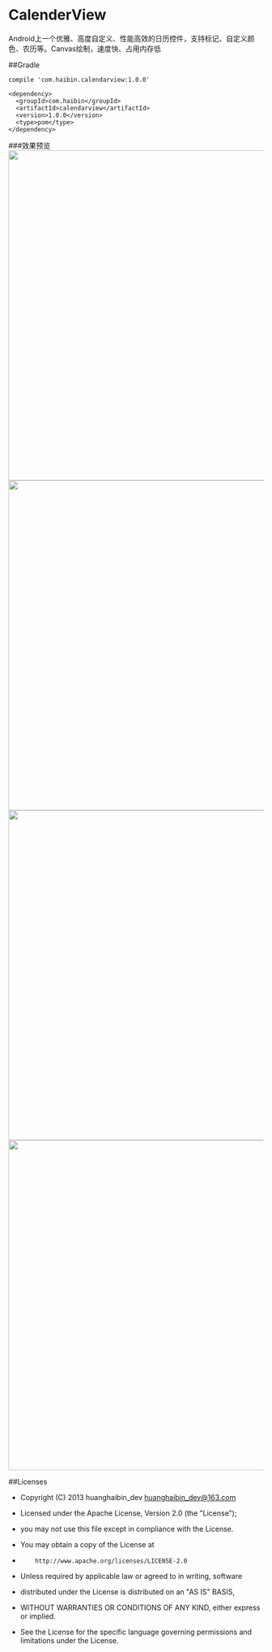 # CalenderView
Android上一个优雅、高度自定义、性能高效的日历控件，支持标记、自定义颜色、农历等。Canvas绘制，速度快、占用内存低

##Gradle
```
compile 'com.haibin.calendarview:1.0.0'
```
```
<dependency>
  <groupId>com.haibin</groupId>
  <artifactId>calendarview</artifactId>
  <version>1.0.0</version>
  <type>pom</type>
</dependency>
```

###效果预览
<img src="https://github.com/huanghaibin-dev/GitHubProjectPicture/blob/master/CalendarView/S70321-143452.jpg" height="650"/> <img src="https://github.com/huanghaibin-dev/GitHubProjectPicture/blob/master/CalendarView/S70321-143502.jpg" height="650"/> <img src="https://github.com/huanghaibin-dev/GitHubProjectPicture/blob/master/CalendarView/S70321-143423.jpg" height="650"/> <img src="https://github.com/huanghaibin-dev/GitHubProjectPicture/blob/master/CalendarView/S70321-143432.jpg" height="650"/> 

##Licenses
- Copyright (C) 2013 huanghaibin_dev <huanghaibin_dev@163.com>
 
- Licensed under the Apache License, Version 2.0 (the "License");
- you may not use this file except in compliance with the License.
- You may obtain a copy of the License at
 
-         http://www.apache.org/licenses/LICENSE-2.0
 
- Unless required by applicable law or agreed to in writing, software
- distributed under the License is distributed on an "AS IS" BASIS,
- WITHOUT WARRANTIES OR CONDITIONS OF ANY KIND, either express or implied.
- See the License for the specific language governing permissions and
  limitations under the License.
